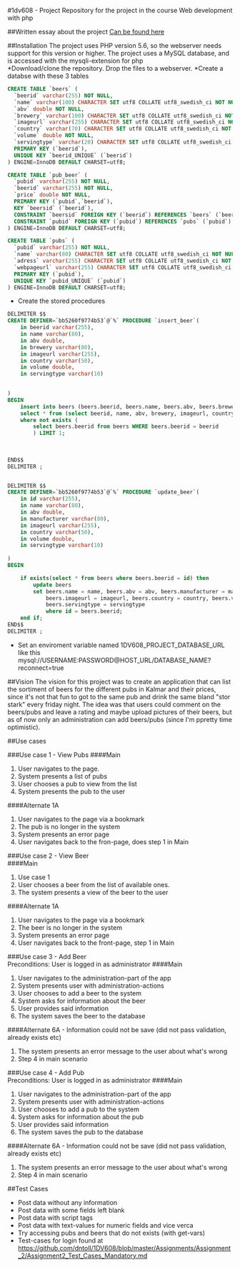 #1dv608 - Project
Repository for the project in the course Web development with php

##Written essay about the project
[Can be found here](https://docs.google.com/document/d/1aq3VP5VokMfXT0wbolyq2_nbvumBJw40uL2SH3c1-Jk/edit?usp=sharing)

##Installation
The project uses PHP version 5.6, so the webserver needs support for this version or higher.
The project uses a MySQL database, and is accessed with the mysqli-extension for php  
*Download/clone the repository. Drop the files to a webserver.
*Create a databse with these 3 tables
```SQL
CREATE TABLE `beers` (
  `beerid` varchar(255) NOT NULL,
  `name` varchar(100) CHARACTER SET utf8 COLLATE utf8_swedish_ci NOT NULL,
  `abv` double NOT NULL,
  `brewery` varchar(100) CHARACTER SET utf8 COLLATE utf8_swedish_ci NOT NULL,
  `imageurl` varchar(255) CHARACTER SET utf8 COLLATE utf8_swedish_ci NOT NULL,
  `country` varchar(70) CHARACTER SET utf8 COLLATE utf8_swedish_ci NOT NULL,
  `volume` double NOT NULL,
  `servingtype` varchar(20) CHARACTER SET utf8 COLLATE utf8_swedish_ci NOT NULL,
  PRIMARY KEY (`beerid`),
  UNIQUE KEY `beerid_UNIQUE` (`beerid`)
) ENGINE=InnoDB DEFAULT CHARSET=utf8;

CREATE TABLE `pub_beer` (
  `pubid` varchar(255) NOT NULL,
  `beerid` varchar(255) NOT NULL,
  `price` double NOT NULL,
  PRIMARY KEY (`pubid`,`beerid`),
  KEY `beersid` (`beerid`),
  CONSTRAINT `beersid` FOREIGN KEY (`beerid`) REFERENCES `beers` (`beerid`) ON DELETE CASCADE ON UPDATE CASCADE,
  CONSTRAINT `pubid` FOREIGN KEY (`pubid`) REFERENCES `pubs` (`pubid`) ON DELETE CASCADE ON UPDATE CASCADE
) ENGINE=InnoDB DEFAULT CHARSET=utf8;

CREATE TABLE `pubs` (
  `pubid` varchar(255) NOT NULL,
  `name` varchar(80) CHARACTER SET utf8 COLLATE utf8_swedish_ci NOT NULL,
  `adress` varchar(255) CHARACTER SET utf8 COLLATE utf8_swedish_ci NOT NULL,
  `webpageurl` varchar(255) CHARACTER SET utf8 COLLATE utf8_swedish_ci NOT NULL,
  PRIMARY KEY (`pubid`),
  UNIQUE KEY `pubid_UNIQUE` (`pubid`)
) ENGINE=InnoDB DEFAULT CHARSET=utf8;
```
* Create the stored procedures
```SQL
DELIMITER $$
CREATE DEFINER=`bb5260f9774b53`@`%` PROCEDURE `insert_beer`(
	in beerid varchar(255),
	in name varchar(80),
    in abv double,
    in brewery varchar(80),
    in imageurl varchar(255),
    in country varchar(50),
    in volume double,
    in servingtype varchar(10)

    
)
BEGIN
	insert into beers (beers.beerid, beers.name, beers.abv, beers.brewery, beers.imageurl, beers.Country, beers.volume, beers.servingtype)
	select * from (select beerid, name, abv, brewery, imageurl, country, volume, servingtype) AS tmp
	where not exists (
		select beers.beerid from beers WHERE beers.beerid = beerid
		) LIMIT 1;
	
        
	
END$$
DELIMITER ;


DELIMITER $$
CREATE DEFINER=`bb5260f9774b53`@`%` PROCEDURE `update_beer`(
	in id varchar(255), 
	in name varchar(80),
    in abv double,
    in manufacturer varchar(80),
    in imageurl varchar(255),
    in country varchar(50),
    in volume double,
    in servingtype varchar(10)
    
)
BEGIN

	if exists(select * from beers where beers.beerid = id) then
		update beers 
        set beers.name = name, beers.abv = abv, beers.manufacturer = manufacturer,
			beers.imageurl = imageurl, beers.country = country, beers.volume = volume,
			beers.servingtype = servingtype
			where id = beers.beerid;
	end if;
END$$
DELIMITER ;

```

* Set an enviroment variable named 1DV608_PROJECT_DATABASE_URL like this  
mysql://USERNAME:PASSWORD@HOST_URL/DATABASE_NAME?reconnect=true



##Vision
The vision for this project was to create an application that can list the sortiment of beers for the different pubs in Kalmar and their prices, since it's not that fun to got to the same pub and drink the same bland "stor stark" every friday night.
The idea was that users could comment on the beers/pubs and leave a rating and maybe upload pictures of their beers, but as of now only an administration can add beers/pubs (since I'm ppretty time optimistic).

##Use cases

###Use case 1 - View Pubs
####Main  
1. User navigates to the page.  
2. System presents a list of pubs  
3. User chooses a pub to view from the list  
4. System presents the pub to the user

####Alternate 1A  
1. User navigates to the page via a bookmark  
2. The pub is no longer in the system  
3. System presents an error page  
4. User navigates back to the fron-page, does step 1 in Main  

###Use case 2 - View Beer  
####Main  
1. Use case 1  
2. User chooses a beer from the list of available ones.  
3. The system presents a view of the beer to the user  

####Alternate 1A  
1. User navigates to the page via a bookmark  
2. The beer is no longer in the system  
3. System presents an error page  
4. User navigates back to the front-page, step 1 in Main  

###Use case 3 - Add Beer  
Preconditions: User is logged in as administrator
####Main  
1. User navigates to the administration-part of the app  
2. System presents user with administration-actions  
3. User chooses to add a beer to the system  
4. System asks for information about the beer  
5. User provides said information  
6. The system saves the beer to the database  

####Alternate 6A  - Information could not be save (did not pass validation, already exists etc)  
1. The system presents an error message to the user about what's wrong  
2. Step 4 in main scenario  


###Use case 4 - Add Pub  
Preconditions: User is logged in as administrator
####Main  
1. User navigates to the administration-part of the app  
2. System presents user with administration-actions  
3. User chooses to add a pub to the system  
4. System asks for information about the pub  
5. User provides said information  
6. The system saves the pub to the database  

####Alternate 6A  - Information could not be save (did not pass validation, already exists etc)  
1. The system presents an error message to the user about what's wrong  
2. Step 4 in main scenario  


##Test Cases  
* Post data without any information
* Post data with some fields left blank
* Post data with script tags
* Post data with text-values for numeric fields and vice verca
* Try accessing pubs and beers that do not exists (with get-vars)
* Test-cases for login found at https://github.com/dntoll/1DV608/blob/master/Assignments/Assignment_2/Assignment2_Test_Cases_Mandatory.md

